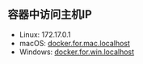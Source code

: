 ## 容器中访问主机IP

- Linux: 172.17.0.1
- macOS: [docker.for.mac.localhost](https://docs.docker.com/docker-for-mac/networking/)
- Windows: [docker.for.win.localhost](https://docs.docker.com/docker-for-windows/release-notes/)

<!--
https://stackoverflow.com/questions/45461017/connect-to-host-mongodb-from-docker-container
-->
